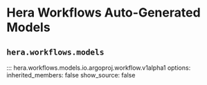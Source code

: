 # Hera Workflows Auto-Generated Models

## `hera.workflows.models`

::: hera.workflows.models.io.argoproj.workflow.v1alpha1
    options:
        inherited_members: false
        show_source: false
